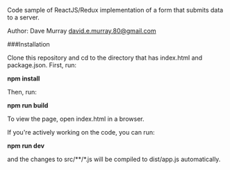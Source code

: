Code sample of ReactJS/Redux implementation of a form that submits data to a server.

Author: Dave Murray <david.e.murray.80@gmail.com>

###Installation

Clone this repository and cd to the directory that has index.html and package.json. First, run:

**npm install**

Then, run:

**npm run build**

To view the page, open index.html in a browser.

If you're actively working on the code, you can run:

**npm run dev**

and the changes to src/**/*.js will be compiled to dist/app.js automatically.